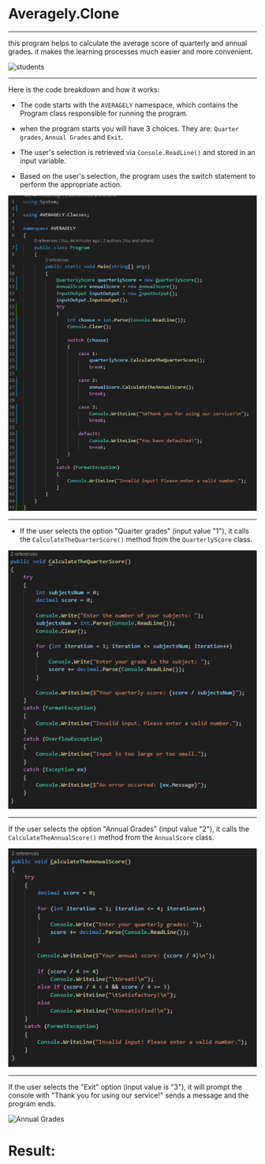 # Averagely.Clone
***
this program helps to calculate the average score of quarterly and annual grades.
it makes the learning processes much easier and more convenient.

![students](./Assets/smiling.avif)
***
Here is the code breakdown and how it works:

+ The code starts with the ```AVERAGELY``` namespace, which contains the Program class responsible for running the program.

+ when the program starts you will have 3 choices. They are: ```Quarter grades```, ```Annual Grades``` and ```Exit```.

+ The user's selection is retrieved via ```Console.ReadLine()``` and stored in an input variable.

+ Based on the user's selection, the program uses the switch statement to perform the appropriate action.

![Program.cs](./Assets/5.png)

***

+ If the user selects the option "Quarter grades" (input value "1"), it calls the ```CalculateTheQuarterScore()``` method from the ```QuarterlyScore``` class.

![Quarter grades](./Assets/2.png)

***

If the user selects the option "Annual Grades" (input value "2"), it calls the ```CalculateTheAnnualScore()``` method from the ```AnnualScore``` class.

![Annual Grades](./Assets/4.png)

***

If the user selects the "Exit" option (input value is "3"), it will prompt the console with "Thank you for using our service!" sends a message and the program ends.

![Annual Grades](./Assets/end.avif)

# Result:
